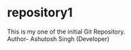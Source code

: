# repository1
This is my one of the initial Git Repository.
<br>
Author- Ashutosh Singh (Developer)
